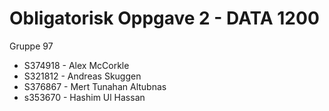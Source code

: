 # Obligatorisk Oppgave 2 - DATA 1200
Gruppe 97
- S374918 - Alex McCorkle
- S321812 - Andreas Skuggen
- S376867 - Mert Tunahan Altubnas
- s353670 - Hashim Ul Hassan
